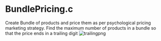 # BundlePricing.c
Create Bundle of products and price them as per psychological pricing marketing strategy.
Find the maximum number of products in a bundle so that the price ends in a trailing digit
![trailingpng](https://user-images.githubusercontent.com/121332638/209426220-0fca8c93-44e8-41cf-a5ea-474b088dc394.png)
